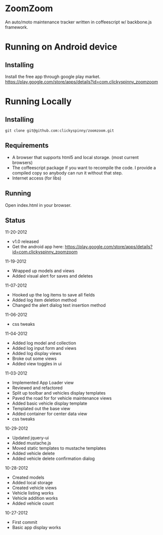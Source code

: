 ZoomZoom
========

An auto/moto maintenance tracker written in coffeescript w/ backbone.js framework.

# Running on Android device

## Installing
Install the free app through google play market.
https://play.google.com/store/apps/details?id=com.clickyspinny_zoomzoom

# Running Locally

## Installing
    git clone git@github.com:clickyspinny/zoomzoom.git

## Requirements
* A browser that supports html5 and local storage.  (most current browsers)
* The coffeescript package if you want to recompile the code.  I provide a compiled copy so anybody can run it without that step.
* Internet access (for libs)

## Running
Open index.html in your browser.

## Status
11-20-2012
* v1.0 released
* Get the android app here: https://play.google.com/store/apps/details?id=com.clickyspinny_zoomzoom

11-19-2012
* Wrapped up models and views
* Added visual alert for saves and deletes

11-07-2012
* Hooked up the log items to save all fields
* Added log item deletion method
* Changed the alert dialog text insertion method

11-06-2012
* css tweaks

11-04-2012
* Added log model and collection
* Added log input form and views
* Added log display views
* Broke out some views
* Added view toggles in ui

11-03-2012
* Implemented App Loader view
* Reviewed and refactored
* Split up toolbar and vehicles display templates
* Paved the road for for vehicle maintenance views
* Added basic vehicle display template
* Templated out the base view
* Added container for center data view
* css tweaks

10-29-2012
* Updated jquery-ui
* Added mustache.js
* Moved static templates to mustache templates
* Added vehicle delete
* Added vehicle delete confirmation dialog

10-28-2012
* Created models
* Added local storage
* Created vehicle views
* Vehicle listing works
* Vehicle addition works
* Added vehicle count

10-27-2012
* First commit
* Basic app display works

